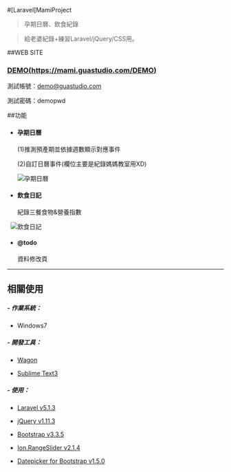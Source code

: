 #[Laravel]MamiProject

>孕期日曆、飲食紀錄

>給老婆紀錄+練習Laravel/jQuery/CSS用。

##WEB SITE

### [DEMO(https://mami.guastudio.com/DEMO)](https://mami.guastudio.com/DEMO)

測試帳號：demo@guastudio.com

測試密碼：demopwd

##功能

- #### 孕期日曆

   (1)推測預產期並依據週數顯示對應事件

   (2)自訂日曆事件(欄位主要是紀錄媽媽教室用XD)
   
   ![孕期日曆](http://guastudio.com/Mami/public/img/MamiProject-demo1.PNG)

- #### 飲食日記

   紀錄三餐食物&營養指數
   
   ![飲食日記](http://guastudio.com/Mami/public/img/MamiProject-demo2.PNG)

- #### @todo

   資料修改頁

-----------------------------------------------------------

## 相關使用

##### - 作業系統：

- Windows7

##### - 開發工具：

- [Wagon](http://www.laravel-dojo.com/opensource/wagon)

- [Sublime Text3](https://www.sublimetext.com/3)

##### - 使用：

- [Laravel   v5.1.3](https://laravel.com/docs/5.1/)

- [jQuery    v1.11.3](https://jquery.com/)

- [Bootstrap v3.3.5](http://getbootstrap.com/)

- [Ion.RangeSlider v2.1.4](http://ionden.com/a/plugins/ion.rangeSlider/en.html)

- [Datepicker for Bootstrap v1.5.0](https://bootstrap-datepicker.readthedocs.io/en/latest/)

